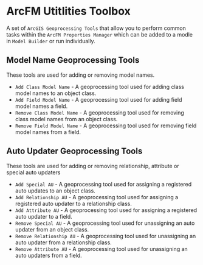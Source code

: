 # ArcFM Utitlities Toolbox
A set of `ArcGIS Geoprocessing Tools` that allow you to perform common tasks within the `ArcFM Properties Manager` which can be added to a modle in `Model Builder` or run individually. 


## Model Name Geoprocessing Tools
These tools are used for adding or removing model names.
- `Add Class Model Name` - A geoprocessing tool used for adding class model names to an object class.
- `Add Field Model Name` - A geoprocessing tool used for adding field model names a field.
- `Remove Class Model Name` - A geoprocessing tool used for removing class model names from an object class.
- `Remove Field Model Name` - A geoprocessing tool used for removing field model names from a field.

## Auto Updater Geoprocessing Tools
These tools are used for adding or removing relationship, attribute or special auto updaters
- `Add Special AU` - A geoprocessing tool used for assigning a registered auto updates to an object class.
- `Add Relationship AU` - A geoprocessing tool used for assigning a registered auto updater to a relationship class.
- `Add Attribute AU` - A geoprocessing tool used for assigning a registered auto updater to a field.
- `Remove Special AU` - A geoprocessing tool used for unassigning an auto updater from an object class.
- `Remove Relationship AU` - A geoprocessing tool used for unassigning an auto updater from a relationship class.
- `Remove Attribute AU` - A geoprocessing tool used for unassigning an auto updaters from a field.